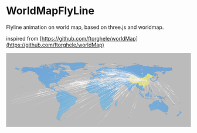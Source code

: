 # WorldMapFlyLine

Flyline animation on world map, based on three.js and worldmap.

inspired from [https://github.com/ftorghele/worldMap](https://github.com/ftorghele/worldMap)

![flyline](/line.png)


